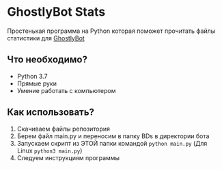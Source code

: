 # GhostlyBot Stats

Простенькая программа на Python которая поможет прочитать файлы статистики для [GhostlyBot](https://github.com/Korol-tvoego-serde4ka/GhostlyBot)

## Что необходимо?

- Python 3.7
- Прямые руки
- Умение работать с компьютером

## Как использовать?

1. Скачиваем файлы репозитория
2. Берем файл main.py и переносим в папку BDs в директории бота
3. Запускаем скрипт из ЭТОЙ папки командой `python main.py` (Для Linux `python3 main.py`)
4. Следуем инструкциям программы
